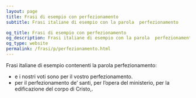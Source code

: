 ```yaml
---
layout: page
title: Frasi di esempio con perfezionamento 
subtitle: Frasi italiane di esempio con la parola  perfezionamento

og_title: Frasi di esempio con perfezionamento 
og_description: Frasi italiane di esempio con la parola  perfezionamento
og_type: website
permalink: /frasi/p/perfezionamento.html
---
```


Frasi italiane di esempio contenenti la parola perfezionamento:


- e i nostri voti sono per il vostro perfezionamento.
- per il perfezionamento de’ santi, per l’opera del ministerio, per la edificazione del corpo di Cristo,.
